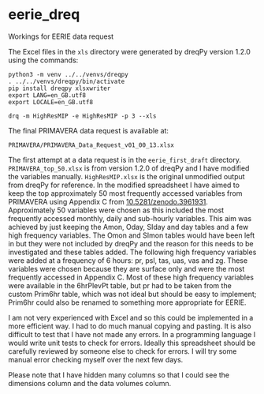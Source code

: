 # eerie_dreq
Workings for EERIE data request

The Excel files in the `xls` directory were generated by dreqPy version 1.2.0 using the commands:

```
python3 -m venv ../../venvs/dreqpy
. ../../venvs/dreqpy/bin/activate
pip install dreqpy xlsxwriter
export LANG=en_GB.utf8
export LOCALE=en_GB.utf8

drq -m HighResMIP -e HighResMIP -p 3 --xls
```

The final PRIMAVERA data request is available at:

```
PRIMAVERA/PRIMAVERA_Data_Request_v01_00_13.xlsx
```

The first attempt at a data request is in the `eerie_first_draft` directory. `PRIMAVERA_top_50.xlsx` is from version 1.2.0 of dreqPy and I have modified the variables manually. `HighResMIP.xlsx` is the original unmodified output from dreqPy for reference. In the modified spreadsheet I have aimed to keep the top approximately 50 most frequently accessed variables from PRIMAVERA using Appendix C from [10.5281/zenodo.3961931](https://doi.org/10.5281/zenodo.3961931). Approximately 50 variables were chosen as this included the most frequently accessed monthly, daily and sub-hourly variables. This aim was achieved by just keeping the Amon, Oday, SIday and day tables and a few high frequency variables. The Omon and SImon tables would have been left in but they were not included by dreqPy and the reason for this needs to be investigated and these tables added. The following high frequency variables were added at a frequency of 6 hours: pr, psl, tas, uas, vas and zg. These variables were chosen because they are surface only and were the most frequently accessed in Appendix C. Most of these high frequency variables were available in the 6hrPlevPt table, but pr had to be taken from the custom Prim6hr table, which was not ideal but should be easy to implement; Prim6hr could also be renamed to something more appropriate for EERIE.

I am not very experienced with Excel and so this could be implemented in a more efficient way. I had to do much manual copying and pasting. It is also difficult to test that I have not made any errors. In a programming language I would write unit tests to check for errors. Ideally this spreadsheet should be carefully reviewed by someone else to check for errors. I will try some manual error checking myself over the next few days.

Please note that I have hidden many columns so that I could see the dimensions column and the data volumes column.
